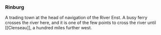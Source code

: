 ### Rinburg

A trading town at the head of navigation of the River Enst. A busy ferry crosses the river here, and it is one of the few points to cross the river until [[Clenseau]], a hundred miles further west.

